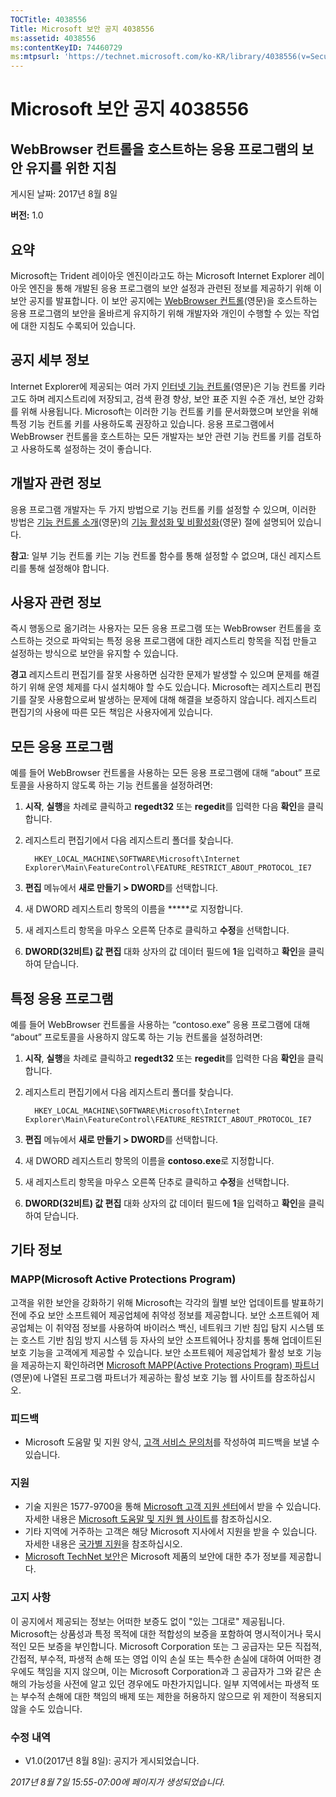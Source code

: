```yaml
---
TOCTitle: 4038556
Title: Microsoft 보안 공지 4038556
ms:assetid: 4038556
ms:contentKeyID: 74460729
ms:mtpsurl: 'https://technet.microsoft.com/ko-KR/library/4038556(v=Security.10)'
---
```


Microsoft 보안 공지 4038556
===========================

WebBrowser 컨트롤을 호스트하는 응용 프로그램의 보안 유지를 위한 지침
--------------------------------------------------------------------

게시된 날짜: 2017년 8월 8일

**버전:** 1.0

요약
----

<span id="sectionToggle0"></span>
Microsoft는 Trident 레이아웃 엔진이라고도 하는 Microsoft Internet Explorer 레이아웃 엔진을 통해 개발된 응용 프로그램의 보안 설정과 관련된 정보를 제공하기 위해 이 보안 공지를 발표합니다. 이 보안 공지에는 [WebBrowser 컨트롤](https://msdn.microsoft.com/ko-kr/library/aa752040(v=vs.85).aspx)(영문)을 호스트하는 응용 프로그램의 보안을 올바르게 유지하기 위해 개발자와 개인이 수행할 수 있는 작업에 대한 지침도 수록되어 있습니다.

공지 세부 정보
--------------

<span id="sectionToggle1"></span>
Internet Explorer에 제공되는 여러 가지 [인터넷 기능 컨트롤](https://msdn.microsoft.com/ko-kr/library/ee330720(v=vs.85).aspx)(영문)은 기능 컨트롤 키라고도 하며 레지스트리에 저장되고, 검색 환경 향상, 보안 표준 지원 수준 개선, 보안 강화를 위해 사용됩니다. Microsoft는 이러한 기능 컨트롤 키를 문서화했으며 보안을 위해 특정 기능 컨트롤 키를 사용하도록 권장하고 있습니다. 응용 프로그램에서 WebBrowser 컨트롤을 호스트하는 모든 개발자는 보안 관련 기능 컨트롤 키를 검토하고 사용하도록 설정하는 것이 좋습니다.

개발자 관련 정보
----------------

응용 프로그램 개발자는 두 가지 방법으로 기능 컨트롤 키를 설정할 수 있으며, 이러한 방법은 [기능 컨트롤 소개](https://greymatter/msrc/main.aspx?extraqs=?dataprovider=microsoft.crm.application.platform.grid.griddataproviderquerybuilder&entitycode=10027&queryid=%257bbc868e4d-56d7-e611-80d6-000d3a32fc99%257d&uiprovider=microsoft.crm.application.controls.griduiprovider&viewtype=4230&pagetype=https://msdn.microsoft.com/ko-kr/library/ms537184(v=vs.85).aspx)(영문)의 [기능 활성화 및 비활성화](https://msdn.microsoft.com/ko-kr/library/ms537184(v=vs.85).aspx)(영문) 절에 설명되어 있습니다.

**참고**: 일부 기능 컨트롤 키는 기능 컨트롤 함수를 통해 설정할 수 없으며, 대신 레지스트리를 통해 설정해야 합니다.

사용자 관련 정보
----------------

<span id="_Hlk489876424"></span>
즉시 행동으로 옮기려는 사용자는 모든 응용 프로그램 또는 WebBrowser 컨트롤을 호스트하는 것으로 파악되는 특정 응용 프로그램에 대한 레지스트리 항목을 직접 만들고 설정하는 방식으로 보안을 유지할 수 있습니다.

**경고** 레지스트리 편집기를 잘못 사용하면 심각한 문제가 발생할 수 있으며 문제를 해결하기 위해 운영 체제를 다시 설치해야 할 수도 있습니다. Microsoft는 레지스트리 편집기를 잘못 사용함으로써 발생하는 문제에 대해 해결을 보증하지 않습니다. 레지스트리 편집기의 사용에 따른 모든 책임은 사용자에게 있습니다.

모든 응용 프로그램
------------------

예를 들어 WebBrowser 컨트롤을 사용하는 모든 응용 프로그램에 대해 “about” 프로토콜을 사용하지 않도록 하는 기능 컨트롤을 설정하려면:

1.  **시작**, **실행**을 차례로 클릭하고 **regedt32** 또는 **regedit**를 입력한 다음 **확인**을 클릭합니다.
2.  레지스트리 편집기에서 다음 레지스트리 폴더를 찾습니다. 

      ```
        HKEY_LOCAL_MACHINE\SOFTWARE\Microsoft\Internet Explorer\Main\FeatureControl\FEATURE_RESTRICT_ABOUT_PROTOCOL_IE7
      ```

3.  **편집** 메뉴에서 **새로 만들기 &gt; DWORD**를 선택합니다.
4.  새 DWORD 레지스트리 항목의 이름을 **\***로 지정합니다.
5.  새 레지스트리 항목을 마우스 오른쪽 단추로 클릭하고 **수정**을 선택합니다. 
6.  **DWORD(32비트) 값 편집** 대화 상자의 값 데이터 필드에 **1**을 입력하고 **확인**을 클릭하여 닫습니다.

특정 응용 프로그램
------------------

예를 들어 WebBrowser 컨트롤을 사용하는 “contoso.exe” 응용 프로그램에 대해 “about” 프로토콜을 사용하지 않도록 하는 기능 컨트롤을 설정하려면:

1.  **시작**, **실행**을 차례로 클릭하고 **regedt32** 또는 **regedit**를 입력한 다음 **확인**을 클릭합니다.
2.  레지스트리 편집기에서 다음 레지스트리 폴더를 찾습니다. 

      ```
        HKEY_LOCAL_MACHINE\SOFTWARE\Microsoft\Internet Explorer\Main\FeatureControl\FEATURE_RESTRICT_ABOUT_PROTOCOL_IE7
      ```

3.  **편집** 메뉴에서 **새로 만들기 &gt; DWORD**를 선택합니다.
4.  새 DWORD 레지스트리 항목의 이름을 **contoso.exe**로 지정합니다.
5.  새 레지스트리 항목을 마우스 오른쪽 단추로 클릭하고 **수정**을 선택합니다. 
6.  **DWORD(32비트) 값 편집** 대화 상자의 값 데이터 필드에 **1**을 입력하고 **확인**을 클릭하여 닫습니다.

기타 정보
---------

<span id="sectionToggle2"></span>
### MAPP(Microsoft Active Protections Program)

고객을 위한 보안을 강화하기 위해 Microsoft는 각각의 월별 보안 업데이트를 발표하기 전에 주요 보안 소프트웨어 제공업체에 취약성 정보를 제공합니다. 보안 소프트웨어 제공업체는 이 취약점 정보를 사용하여 바이러스 백신, 네트워크 기반 침입 탐지 시스템 또는 호스트 기반 침임 방지 시스템 등 자사의 보안 소프트웨어나 장치를 통해 업데이트된 보호 기능을 고객에게 제공할 수 있습니다. 보안 소프트웨어 제공업체가 활성 보호 기능을 제공하는지 확인하려면 [Microsoft MAPP(Active Protections Program) 파트너](https://go.microsoft.com/fwlink/?linkid=215201)(영문)에 나열된 프로그램 파트너가 제공하는 활성 보호 기능 웹 사이트를 참조하십시오.

### 피드백

-   Microsoft 도움말 및 지원 양식, [고객 서비스 문의처](https://support.microsoft.com/ko-kr/kb/?scid=sw;en;1257&amp;showpage=1&amp;ws=technet&amp;sd=tech)를 작성하여 피드백을 보낼 수 있습니다.

### 지원

-   기술 지원은 1577-9700을 통해 [Microsoft 고객 지원 센터](https://go.microsoft.com/fwlink/?linkid=21131)에서 받을 수 있습니다. 자세한 내용은 [Microsoft 도움말 및 지원 웹 사이트](https://support.microsoft.com/ko-kr/)를 참조하십시오.
-   기타 지역에 거주하는 고객은 해당 Microsoft 지사에서 지원을 받을 수 있습니다. 자세한 내용은 [국가별 지원](https://go.microsoft.com/fwlink/?linkid=21155)을 참조하십시오.
-   [Microsoft TechNet 보안](https://go.microsoft.com/fwlink/?linkid=21132)은 Microsoft 제품의 보안에 대한 추가 정보를 제공합니다.

### 고지 사항

이 공지에서 제공되는 정보는 어떠한 보증도 없이 "있는 그대로" 제공됩니다. Microsoft는 상품성과 특정 목적에 대한 적합성의 보증을 포함하여 명시적이거나 묵시적인 모든 보증을 부인합니다. Microsoft Corporation 또는 그 공급자는 모든 직접적, 간접적, 부수적, 파생적 손해 또는 영업 이익 손실 또는 특수한 손실에 대하여 어떠한 경우에도 책임을 지지 않으며, 이는 Microsoft Corporation과 그 공급자가 그와 같은 손해의 가능성을 사전에 알고 있던 경우에도 마찬가지입니다. 일부 지역에서는 파생적 또는 부수적 손해에 대한 책임의 배제 또는 제한을 허용하지 않으므로 위 제한이 적용되지 않을 수도 있습니다.

### 수정 내역

-   V1.0(2017년 8월 8일): 공지가 게시되었습니다.

*2017년 8월 7일 15:55-07:00에 페이지가 생성되었습니다.*
